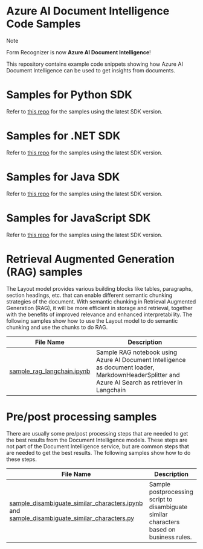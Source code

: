 # Azure AI Document Intelligence Code Samples

> [!NOTE]
> Form Recognizer is now **Azure AI Document Intelligence**!

This repository contains example code snippets showing how Azure AI Document Intelligence can be used to get insights from documents.

# Samples for Python SDK
Refer to [this repo](https://github.com/Azure/azure-sdk-for-python/tree/main/sdk/documentintelligence/azure-ai-documentintelligence/samples) for the samples using the latest SDK version.

# Samples for .NET SDK
Refer to [this repo](https://github.com/Azure/azure-sdk-for-net/blob/Azure.AI.FormRecognizer_4.1.0-beta.1/sdk/formrecognizer/Azure.AI.FormRecognizer/samples/README.md#common-scenarios-samples-for-client-library-version-400) for the samples using the latest SDK version.

# Samples for Java SDK
Refer to [this repo](https://github.com/Azure/azure-sdk-for-java/tree/azure-ai-formrecognizer_4.1.0-beta.1/sdk/formrecognizer/azure-ai-formrecognizer/src/samples#examples) for the samples using the latest SDK version.

# Samples for JavaScript SDK
Refer to [this repo](https://github.com/Azure/azure-sdk-for-js/tree/%40azure/ai-form-recognizer_4.1.0-beta.1/sdk/formrecognizer/ai-form-recognizer/samples/v4-beta) for the samples using the latest SDK version.

# Retrieval Augmented Generation (RAG) samples
The Layout model provides various building blocks like tables, paragraphs, section headings, etc. that can enable different semantic chunking strategies of the document. With semantic chunking in Retrieval Augmented Generation (RAG), it will be more efficient in storage and retrieval, together with the benefits of improved relevance and enhanced interpretability. The following samples show how to use the Layout model to do semantic chunking and use the chunks to do RAG.

| File Name | Description |
| --- | --- |
| [sample_rag_langchain.ipynb](Python/sample_rag_langchain.ipynb) | Sample RAG notebook using Azure AI Document Intelligence as document loader, MarkdownHeaderSplitter and Azure AI Search as retriever in Langchain |


# Pre/post processing samples
There are usually some pre/post processing steps that are needed to get the best results from the Document Intelligence models. These steps are not part of the Document Intelligence service, but are common steps that are needed to get the best results. The following samples show how to do these steps.

| File Name | Description |
| --- | --- |
| [sample_disambiguate_similar_characters.ipynb](Python/sample_disambiguate_similar_characters.ipynb) and [sample_disambiguate_similar_characters.py](Python/sample_disambiguate_similar_characters.py) | Sample postprocessing script to disambiguate similar characters based on business rules. |